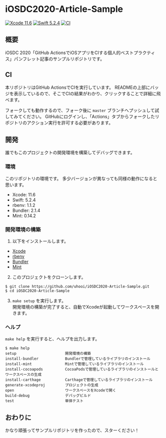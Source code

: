# iOSDC2020-Article-Sample

[![Xcode 11.6](https://img.shields.io/badge/Xcode-11.6-blue.svg?style=flat)](https://developer.apple.com/download/more/)
[![Swift 5.2.4](https://img.shields.io/badge/Swift-5.2.4-orange.svg?style=flat)](https://developer.apple.com/swift/)
[![CI](https://github.com/uhooi/iOSDC2020-Article-Sample/workflows/CI/badge.svg)](https://github.com/uhooi/iOSDC2020-Article-Sample/actions?query=workflow%3ACI)

## 概要

iOSDC 2020「GitHub ActionsでiOSアプリをCIする個人的ベストプラクティス」パンフレット記事のサンプルリポジトリです。

## CI

本リポジトリはGitHub ActionsでCIを実行しています。
READMEの上部にバッジを表示しているので、そこでCIの結果がわかり、クリックすることで詳細に飛べます。

フォークしても動作するので、フォーク後に `master` ブランチへプッシュして試してみてください。
GitHubにログインし、「Actions」タブからフォークしたリポジトリのアクション実行を許可する必要があります。

## 開発

誰でもこのプロジェクトの開発環境を構築してデバッグできます。

### 環境

このリポジトリの環境です。
多少バージョンが異なっても同様の動作になると思います。

- Xcode: 11.6
- Swift: 5.2.4
- rbenv: 1.1.2
- Bundler: 2.1.4
- Mint: 0.14.2

### 開発環境の構築

1. 以下をインストールします。

- [Xcode](https://apps.apple.com/jp/app/xcode/id497799835?mt=12)
- [rbenv](https://github.com/rbenv/rbenv)
- [Bundler](https://github.com/rubygems/bundler)
- [Mint](https://github.com/yonaskolb/Mint)

2. このプロジェクトをクローンします。

```
$ git clone https://github.com/uhooi/iOSDC2020-Article-Sample.git
$ cd iOSDC2020-Article-Sample
```

3. `make setup` を実行します。  
開発環境の構築が完了すると、自動でXcodeが起動してワークスペースを開きます。

### ヘルプ

`make help` を実行すると、ヘルプを出力します。

```
$ make help
setup                      開発環境の構築
install-bundler            Bundlerで管理しているライブラリのインストール
install-mint               Mintで管理しているライブラリのインストール
install-cocoapods          CocoaPodsで管理しているライブラリのインストールとワークスペースの生成
install-carthage           Carthageで管理しているライブラリのインストール
generate-xcodeproj         プロジェクトの生成
open                       ワークスペースをXcodeで開く
build-debug                デバッグビルド
test                       単体テスト
```

## おわりに

かなり頑張ってサンプルリポジトリを作ったので、スターください！
